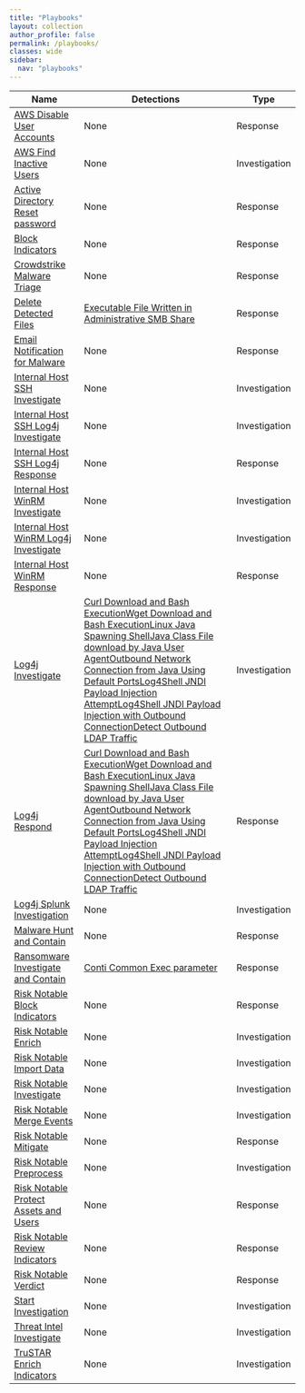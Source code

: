 ```yaml
---
title: "Playbooks"
layout: collection
author_profile: false
permalink: /playbooks/
classes: wide
sidebar:
  nav: "playbooks"
---
```


| Name    | Detections | Type        |
| --------| ---------- | ----------- |
| [AWS Disable User Accounts](/playbooks/aws_disable_user_accounts/)| None | Response |
| [AWS Find Inactive Users](/playbooks/aws_find_inactive_users/)| None | Investigation |
| [Active Directory Reset password](/playbooks/active_directory_reset_password/)| None | Response |
| [Block Indicators](/playbooks/block_indicators/)| None | Response |
| [Crowdstrike Malware Triage](/playbooks/crowdstrike_malware_triage/)| None | Response |
| [Delete Detected Files](/playbooks/delete_detected_files/)|[Executable File Written in Administrative SMB Share](/endpoint/executable_file_written_in_administrative_smb_share/)| Response |
| [Email Notification for Malware](/playbooks/email_notification_for_malware/)| None | Response |
| [Internal Host SSH Investigate](/playbooks/internal_host_ssh_investigate/)| None | Investigation |
| [Internal Host SSH Log4j Investigate](/playbooks/internal_host_ssh_log4j_investigate/)| None | Investigation |
| [Internal Host SSH Log4j Response](/playbooks/internal_host_ssh_log4j_response/)| None | Response |
| [Internal Host WinRM Investigate](/playbooks/internal_host_winrm_investigate/)| None | Investigation |
| [Internal Host WinRM Log4j Investigate](/playbooks/internal_host_winrm_log4j_investigate/)| None | Investigation |
| [Internal Host WinRM Response](/playbooks/internal_host_winrm_response/)| None | Response |
| [Log4j Investigate](/playbooks/log4j_investigate/)|[Curl Download and Bash Execution](/endpoint/curl_download_and_bash_execution/)[Wget Download and Bash Execution](/endpoint/wget_download_and_bash_execution/)[Linux Java Spawning Shell](/endpoint/linux_java_spawning_shell/)[Java Class File download by Java User Agent](/endpoint/java_class_file_download_by_java_user_agent/)[Outbound Network Connection from Java Using Default Ports](/endpoint/outbound_network_connection_from_java_using_default_ports/)[Log4Shell JNDI Payload Injection Attempt](/web/log4shell_jndi_payload_injection_attempt/)[Log4Shell JNDI Payload Injection with Outbound Connection](/web/log4shell_jndi_payload_injection_with_outbound_connection/)[Detect Outbound LDAP Traffic](/network/detect_outbound_ldap_traffic/)| Investigation |
| [Log4j Respond](/playbooks/log4j_respond/)|[Curl Download and Bash Execution](/endpoint/curl_download_and_bash_execution/)[Wget Download and Bash Execution](/endpoint/wget_download_and_bash_execution/)[Linux Java Spawning Shell](/endpoint/linux_java_spawning_shell/)[Java Class File download by Java User Agent](/endpoint/java_class_file_download_by_java_user_agent/)[Outbound Network Connection from Java Using Default Ports](/endpoint/outbound_network_connection_from_java_using_default_ports/)[Log4Shell JNDI Payload Injection Attempt](/web/log4shell_jndi_payload_injection_attempt/)[Log4Shell JNDI Payload Injection with Outbound Connection](/web/log4shell_jndi_payload_injection_with_outbound_connection/)[Detect Outbound LDAP Traffic](/network/detect_outbound_ldap_traffic/)| Response |
| [Log4j Splunk Investigation](/playbooks/log4j_splunk_investigation/)| None | Investigation |
| [Malware Hunt and Contain](/playbooks/malware_hunt_and_contain/)| None | Response |
| [Ransomware Investigate and Contain](/playbooks/ransomware_investigate_and_contain/)|[Conti Common Exec parameter](/endpoint/conti_common_exec_parameter/)| Response |
| [Risk Notable Block Indicators](/playbooks/risk_notable_block_indicators/)| None | Response |
| [Risk Notable Enrich](/playbooks/risk_notable_enrich/)| None | Investigation |
| [Risk Notable Import Data](/playbooks/risk_notable_import_data/)| None | Investigation |
| [Risk Notable Investigate](/playbooks/risk_notable_investigate/)| None | Investigation |
| [Risk Notable Merge Events](/playbooks/risk_notable_merge_events/)| None | Investigation |
| [Risk Notable Mitigate](/playbooks/risk_notable_mitigate/)| None | Response |
| [Risk Notable Preprocess](/playbooks/risk_notable_preprocess/)| None | Investigation |
| [Risk Notable Protect Assets and Users](/playbooks/risk_notable_protect_assets_and_users/)| None | Response |
| [Risk Notable Review Indicators](/playbooks/risk_notable_review_indicators/)| None | Response |
| [Risk Notable Verdict](/playbooks/risk_notable_verdict/)| None | Response |
| [Start Investigation](/playbooks/start_investigation/)| None | Investigation |
| [Threat Intel Investigate](/playbooks/threat_intel_investigate/)| None | Investigation |
| [TruSTAR Enrich Indicators](/playbooks/trustar_enrich_indicators/)| None | Investigation |
